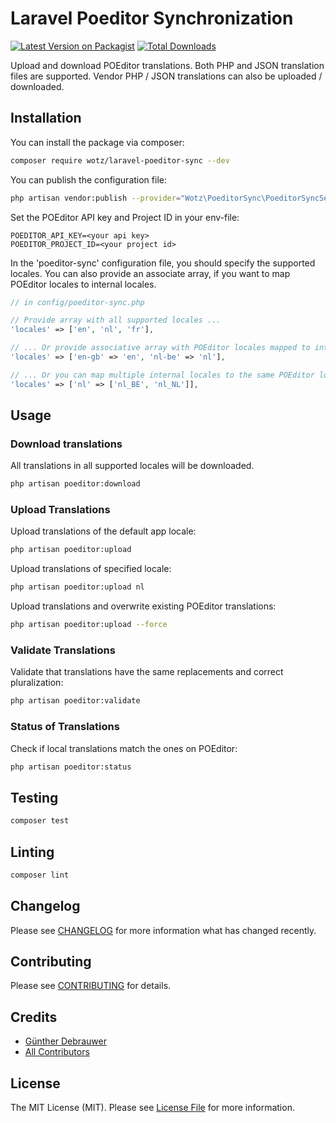 # Laravel Poeditor Synchronization

[![Latest Version on Packagist](https://img.shields.io/packagist/v/wotz/laravel-poeditor-sync.svg?style=flat-square)](https://packagist.org/packages/wotz/laravel-poeditor-sync)
[![Total Downloads](https://img.shields.io/packagist/dt/wotz/laravel-poeditor-sync.svg?style=flat-square)](https://packagist.org/packages/wotz/laravel-poeditor-sync)

Upload and download POEditor translations.
Both PHP and JSON translation files are supported.
Vendor PHP / JSON translations can also be uploaded / downloaded.

## Installation

You can install the package via composer:

```bash
composer require wotz/laravel-poeditor-sync --dev
```

You can publish the configuration file:

```bash
php artisan vendor:publish --provider="Wotz\PoeditorSync\PoeditorSyncServiceProvider"
```

Set the POEditor API key and Project ID in your env-file:
```
POEDITOR_API_KEY=<your api key>
POEDITOR_PROJECT_ID=<your project id>
```

In the 'poeditor-sync' configuration file, you should specify the supported locales.
You can also provide an associate array, if you want to map POEditor locales to internal locales.

```php
// in config/poeditor-sync.php

// Provide array with all supported locales ...
'locales' => ['en', 'nl', 'fr'],

// ... Or provide associative array with POEditor locales mapped to internal locales
'locales' => ['en-gb' => 'en', 'nl-be' => 'nl'],

// ... Or you can map multiple internal locales to the same POEditor locale
'locales' => ['nl' => ['nl_BE', 'nl_NL']],
```

## Usage

### Download translations

All translations in all supported locales will be downloaded.

``` bash
php artisan poeditor:download
```

### Upload Translations

Upload translations of the default app locale:

``` bash
php artisan poeditor:upload
```

Upload translations of specified locale:

```bash
php artisan poeditor:upload nl
````

Upload translations and overwrite existing POEditor translations:

```bash
php artisan poeditor:upload --force
```

### Validate Translations

Validate that translations have the same replacements and correct pluralization:

```bash
php artisan poeditor:validate
```

### Status of Translations

Check if local translations match the ones on POEditor:

```bash
php artisan poeditor:status
```

## Testing

``` bash
composer test
```

## Linting

```bash
composer lint
```

## Changelog

Please see [CHANGELOG](CHANGELOG.md) for more information what has changed recently.

## Contributing

Please see [CONTRIBUTING](CONTRIBUTING.md) for details.

## Credits

- [Günther Debrauwer](https://github.com/wotz)
- [All Contributors](../../contributors)

## License

The MIT License (MIT). Please see [License File](LICENSE.md) for more information.
